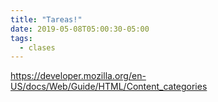 ```yaml
---
title: "Tareas!"
date: 2019-05-08T05:00:30-05:00
tags:
  - clases
---
```


https://developer.mozilla.org/en-US/docs/Web/Guide/HTML/Content_categories